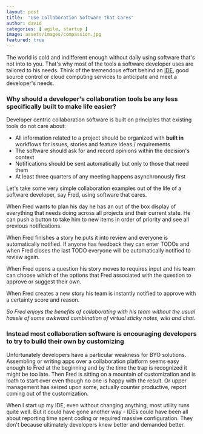 ```yaml
---
layout: post
title:  "Use Collaboration Software that Cares"
author: david
categories: [ agile, startup ]
image: assets/images/compassion.jpg
featured: true
---
```

The world is cold and indifferent enough without daily using software that's not into to you. That's 
why most of the tools a software developer uses are tailored to his needs. Think of the tremendous 
effort behind an [IDE](https://en.wikipedia.org/wiki/Integrated_development_environment), good source 
control or cloud computing services to anticipate and meet a developer's needs.

### Why should a developer's collaboration tools be any less specifically built to make life easier?

Developer centric collaboration software is built on principles that existing tools do not care about:
* All information related to a project should be organized with **built in** workflows for issues, stories and feature ideas / requirements
* The software should ask for and record opinions within the decision's context 
* Notifications should be sent automatically but only to those that need them
* At least three quarters of any meeting happens asynchronously first

Let's take some very simple collaboration examples out of the life of a software developer, say Fred, using software 
that cares. 

When Fred wants to plan his day he has an out of the box display of everything that needs 
doing across all projects and their current state. He can push a button to take him to new items in 
order of priority and see all previous notifications.

When Fred finishes a story he puts it into review and everyone is automatically notified. If anyone 
has feedback they can enter TODOs and when Fred closes the last TODO everyone will be automatically 
notified to review again.

When Fred opens a question his story moves to requires input and his team can choose which of the 
options that Fred associated with the question to approve or suggest their own.

When Fred creates a new story his team is instantly notified to approve with a certainty score and reason.

*So Fred enjoys the benefits of collaborating with his team without the usual hassle of some awkward 
combination of virtual sticky notes, wiki and chat.*

### Instead most collaboration software is encouraging developers to try to build their own by customizing

Unfortunately developers have a particular weakness for BYO solutions. Assembling or writing apps over 
a collaboration platform seems easy enough to Fred at the beginning and by the time the trap is recognized 
it might be too late. Then Fred is sitting on a mountain of customization and is loath to start over 
even though no one is happy with the result. Or upper management has seized upon some, actually counter 
productive, report coming out of the customization.

When I start up my IDE, even without changing anything, most utility runs quite well. But it could have 
gone another way - IDEs could have been all about reporting time spent coding or required massive 
configuration. They don't because ultimately developers knew better and demanded better.

